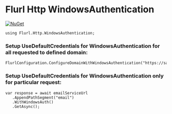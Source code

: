 # Flurl Http WindowsAuthentication
  
[![NuGet](https://img.shields.io/nuget/v/Flurl.Http.WindowsAuthentication.svg)](https://www.nuget.org/packages/Flurl.Http.WindowsAuthentication/)  

```
using Flurl.Http.WindowsAuthentication;
```

### Setup UseDefaultCredentials for WindowsAuthentication for all requested to defined domain:
```
FlurlConfiguration.ConfigureDomainWithWindowsAuthentication("https://sample.url");
```

### Setup UseDefaultCredentials for WindowsAuthentication only for particular request:
```
var response = await emailServiceUrl
   .AppendPathSegment("email")
   .WithWindowsAuth()
   .GetAsync();
```
